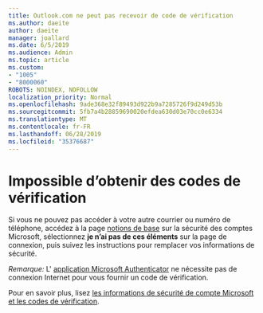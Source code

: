 ```yaml
---
title: Outlook.com ne peut pas recevoir de code de vérification
ms.author: daeite
author: daeite
manager: joallard
ms.date: 6/5/2019
ms.audience: Admin
ms.topic: article
ms.custom:
- "1005"
- "8000060"
ROBOTS: NOINDEX, NOFOLLOW
localization_priority: Normal
ms.openlocfilehash: 9ade368e32f89493d922b9a7285726f9d249d53b
ms.sourcegitcommit: 5fb7a4b28859690020efdea630d03e70cc0e6334
ms.translationtype: MT
ms.contentlocale: fr-FR
ms.lasthandoff: 06/28/2019
ms.locfileid: "35376687"
---
```

# <a name="cant-get-verification-codes"></a>Impossible d’obtenir des codes de vérification

Si vous ne pouvez pas accéder à votre autre courrier ou numéro de téléphone, accédez à la page [notions de base](https://account.microsoft.com/security) sur la sécurité des comptes Microsoft, sélectionnez **je n’ai pas de ces éléments** sur la page de connexion, puis suivez les instructions pour remplacer vos informations de sécurité.

*Remarque:* L' [application Microsoft Authenticator](https://go.microsoft.com/fwlink/?linkid=2016117) ne nécessite pas de connexion Internet pour vous fournir un code de vérification.

Pour en savoir plus, lisez [les informations de sécurité de compte Microsoft et les codes de vérification](https://support.microsoft.com/help/12428/).